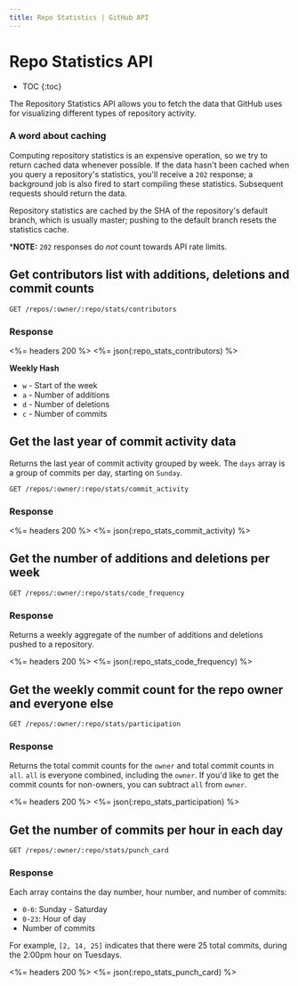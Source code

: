 ```yaml
---
title: Repo Statistics | GitHub API
---
```


# Repo Statistics API

* TOC
{:toc}

The Repository Statistics API allows you to fetch the data that GitHub uses for visualizing different
types of repository activity.

### A word about caching

Computing repository statistics is an expensive operation, so we try to return cached
data whenever possible.  If the data hasn't been cached when you query a repository's
statistics, you'll receive a `202` response; a background job is also fired to
start compiling these statistics.  Subsequent requests should return the data.

Repository statistics are cached by the SHA of the repository's default branch,
which is usually master; pushing to the default branch resets the statistics cache.

***NOTE:** `202` responses do *not* count towards API rate limits.

## Get contributors list with additions, deletions and commit counts

    GET /repos/:owner/:repo/stats/contributors

### Response

<%= headers 200 %>
<%= json(:repo_stats_contributors) %>


**Weekly Hash**

* `w` - Start of the week
* `a` - Number of additions
* `d` - Number of deletions
* `c` - Number of commits


## Get the last year of commit activity data

Returns the last year of commit activity grouped by week.  The `days` array
is a group of commits per day, starting on `Sunday`.

    GET /repos/:owner/:repo/stats/commit_activity

### Response

<%= headers 200 %>
<%= json(:repo_stats_commit_activity) %>

## Get the number of additions and deletions per week

    GET /repos/:owner/:repo/stats/code_frequency

### Response

Returns a weekly aggregate of the number of additions and deletions pushed
to a repository.

<%= headers 200 %>
<%= json(:repo_stats_code_frequency) %>

## Get the weekly commit count for the repo owner and everyone else

    GET /repos/:owner/:repo/stats/participation

### Response

Returns the total commit counts for the `owner` and total commit counts in `all`.
`all` is everyone combined, including the `owner`.  If you'd like to get the commit
counts for non-owners, you can subtract `all` from `owner`.

<%= headers 200 %>
<%= json(:repo_stats_participation) %>

## Get the number of commits per hour in each day

    GET /repos/:owner/:repo/stats/punch_card

### Response

Each array contains the day number, hour number, and number of commits:

* `0-6`: Sunday - Saturday
* `0-23`: Hour of day
* Number of commits

For example, `[2, 14, 25]` indicates that there were 25 total commits, during the
2:00pm hour on Tuesdays.

<%= headers 200 %>
<%= json(:repo_stats_punch_card) %>